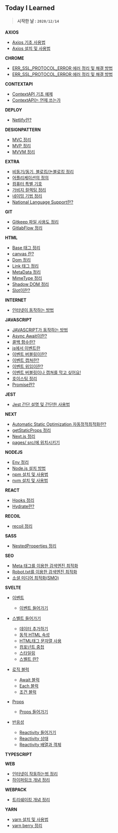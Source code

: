 ## Today I Learned

> #### 시작한 날 : `2020/12/14`

**AXIOS**

- [Axios 기초 사용법](Axios/AxiosUsage.md)
- [Axios 설치 및 사용법](Axios/InstallAxios-Usage.md)

**CHROME**

- [ERR_SSL_PROTOCOL_ERROR 에러 정리 및 해결 방법](Chrome/ERR_SSL_PROTOCOL_ERROR.md)
- [ERR_SSL_PROTOCOL_ERROR 에러 정리 및 해결 방법](Chrome/ERR_SSL_PROTOCOL_ERROR.md)

**CONTEXTAPI**

- [ContextAPI 기초 예제](ContextApi/SimpleExample.md)
- [ContextAPI는 언제 쓰는가](ContextApi/WhenContext.md)

**DEPLOY**

- [Netlify란?](Deploy/Netlify.md)

**DESIGNPATTERN**

- [MVC 정리](DesignPattern/Mvc.md)
- [MVP 정리](DesignPattern/Mvp.md)
- [MVVM 정리](DesignPattern/Mvvm.md)

**EXTRA**

- [비동기/동기, 블로킹/논블로킹 정리](Extra/A-Sync_Non-Blocking.md)
- [어플리케이션의 정의](Extra/Application.md)
- [컴퓨터 특별 기호](Extra/ComputerSpecialSign.md)
- [가비지 컬렉팅 정리](Extra/GarbageCollect.md)
- [네이밍 기법 정리](Extra/Naming.md)
- [National Language Support란?](Extra/Nls.md)

**GIT**

- [Gitkeep 파일 사용도 정리](Git/Gitkeep.md)
- [GitlabFlow 정리](Git/GitlabFlow.md)

**HTML**

- [Base 태그 정리](Html/Base.md)
- [canvas 란?](Html/Canvas.md)
- [Dom 정리](Html/Dom.md)
- [Link 태그 정리](Html/Link.md)
- [MetaData 정리](Html/MetaData.md)
- [MimeType 정리](Html/MimeType.md)
- [Shadow DOM 정리](Html/ShadowDom.md)
- [Slot이란?](Html/Slot.md)

**INTERNET**

- [인터넷이 동작하는 방법](Internet/ActivityWay.Internet.md)

**JAVASCRIPT**

- [JAVASCRIPT가 동작하는 방법](JavaScript/ActivityWay.js.md)
- [Async Await이란?](JavaScript/AsyncAwait.md)
- [콜백 함수란?](JavaScript/Callback.md)
- [js에서 이벤트란](JavaScript/Event.md)
- [이벤트 버블링이란?](JavaScript/EventBubbling.md)
- [이벤트 캡쳐란?](JavaScript/EventCapture.md)
- [이벤트 위임이란?](JavaScript/EventDelegation.md)
- [이벤트 버블링이나 캡쳐를 막고 싶어요!](JavaScript/EventStopPropagation.md)
- [호이스팅 정리](JavaScript/Hoisting.md)
- [Promise란?](JavaScript/Promise.md)

**JEST**

- [Jest 간단 설명 및 간단한 사용법](Jest/JestInCommon.md)

**NEXT**

- [Automatic Static Optimization 자동정적최적화란?](Next/AutomaticStaticOptimization.md)
- [getStaticProps 정리](NextJs/GetStaticProps.md)
- [Next.js 정리](Next/NextJs.md)
- [pages/ src/에 위치시키기](Next/PagesDirInSrc.md)

**NODEJS**

- [Env 정리](NodeJs/Env.md)
- [Node.js 설치 방법](NodeJs/InstallNode.md)
- [npm 설치 및 사용법](NodeJs/InstallNpm-Usage.md)
- [nvm 설치 및 사용법](NodeJs/InstallNvm-Usage.md)

**REACT**

- [Hooks 정리](React/Hooks.md)
- [Hydrate란?](React/Hydrate.md)

**RECOIL**

- [recoil 정리](Recoil/AboutRecoil.md)

**SASS**

- [NestedProperties 정리](Sass/NestedProperties.md)

**SEO**

- [Meta 태그를 이용한 검색엔진 최적화](Seo/MetaTag.md)
- [Robot.txt를 이용한 검색엔진 최적화](Seo/RobotTxt.md)
- [소셜 미디어 최적화(SMO)](Seo/Smo.md)

**SVELTE**

- [이벤트](Svelte/Event)

  - [이벤트 들어가기](Svelte/Event/EventIntro.md)

- [스벨트 들어가기](Svelte/Intro)

  - [데이터 추가하기](Svelte/Intro)
  - [동적 HTML 속성](Svelte/Intro/DynamicAttr.md)
  - [HTML태그 문자열 사용](Svelte/Intro/InnerHtmlTag.md)
  - [컴포넌트 중첩](Svelte/Intro/NestedComponent.md)
  - [스타일링](Svelte/Intro/Styling.md)
  - [스벨트 란?](Svelte/Intro/SvelteBasic.md)

- [로직 블럭](Svelte/LogicBlock)

  - [Await 블럭](Svelte/LogicBlock/IfBlocks.md)
  - [Each 블럭](Svelte/LogicBlock/EachBlocks.md)
  - [조건 블럭](Svelte/LogicBlock/IfBlocks.md)

- [Props](Svelte/Props)

  - [Props 들어가기](Svelte/Props/PropsIntro.md)

- [반응성](Svelte/Reactivity/)

  - [Reactivity 들어가기](Svelte/Props/Reactivity.md)
  - [Reactivity 상태](Svelte/Props/Statements.md)
  - [Reactivity 배열과 객체](Svelte/Reactivity/UpdatingArraysAndObjects.md)

**TYPESCRIPT**

**WEB**

- [인터넷이 작동하는법 정리](Web/ActivityWay.Web.md)
- [하이퍼링크 개념 정리](Web/HyperLink.md0)

**WEBPACK**

- [트리쉐이킹 개념 정리](Webpack/TreeShaking.md)

**YARN**

- [yarn 설치 및 사용법](Yarn/InstallYarn-Usage.md)
- [yarn berry 정리](Yarn/YarnBerry.md)
